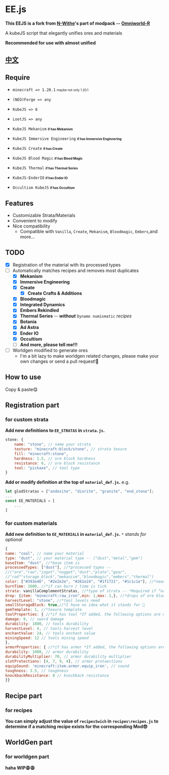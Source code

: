 # EE.js 

**This EEJS is a fork from [N-Withe](https://github.com/N-Wither)'s part of modpack -- [Omniworld-R](https://github.com/N-Wither/Omniworld-R)** 

A kubeJS script that elegantly unifies ores and materials 

**Recommended for use with almost unified** 

## [**中文**](https://github.com/sdjge/EE.js/blob/main/README%20zh_cn.md)

## Require 

- `minecraft => 1.20.1` <font size="1"> maybe not only 1.20.1 </font> 

- `(NEO)Forge => any` 

- `KubeJS => 6` 

- `LootJS => any` 

- `KubeJS Mekanism` <font size="1">**if has Mekanism** </font> 
  
- `KubeJS Immersive Engineering` <font size="1">**if has Immersive Enginnering** </font> 
  
- `KubeJS Create` <font size="1">**if has Create** </font> 
  
- `KubeJS Blood Magic` <font size="1">**if has Blood Magic** </font> 
  
- `KubeJS Thermal` <font size="1">**if has Thermal Series** </font> 

- `KubeJS-EnderIO` <font size="1">**if has Ender IO** </font>
   
- `Occultism KubeJS` <font size="1">**if has Occultism** </font> 

## Features 
- Customizable Strata/Materials 
- Convenient to modify 
- Nice compatibility  
  - Compatible with `Vanilla`, `Create`, `Mekanism`, `Bloodmagic`, `Embers`,and more... 

## TODO 
- [x] Registration of the material with its processed types 
- [ ] Automatically matches recipes and removes most duplicates 
  - [x] **Mekanism** 
  - [x] **Immersive Engineering** 
  - [x] **Create** 
    - [x] **Create Crafts & Additions** 
  - [x] **Bloodmagic** 
  - [x] **Integrated Dynamics** 
  - [x] **Embers Rekindled** 
  - [x] **Thermal Series** -- ***without*** `Dynamo numismatic` *recipes* 
  - [x] **Botania** 
  - [x] **Ad Astra** 
  - [x] **Ender IO** 
  - [x] **Occultism** 
  - [ ] **And more, please tell me!!!** 
- [ ] Worldgen modified to generate ores 
  - I'm a bit lazy to make worldgen related changes, please make your own changes or send a pull request!🥺 

## How to use 

Copy & paste😋 

## Registration part 
### for custom strata 

**Add new definitions to `EE_STRATAS` in `strata.js`.**  
```js
stone: {
	name: "stone", // name your strata
	texture: "minecraft:block/stone", // strata texure
	fill: "minecraft:stone",
	hardness: 1.5, // ore block hardness
	resistance: 6, // ore block resistance
	tool: "pickaxe", // tool type
}
``` 
**Add or modify definition at the top of `material_def.js`.** 
e.g.
```js
let glodStratas = ["andesite", "diorite", "granite", "end_stone"];
...
const EE_MATERIALS = [
    ...
] 
``` 
### for custom materials 
**Add new definition to `EE_MATERIALS` in `material_def.js`.** 
`*` *stands for optional* 
```js 
{ 
name: "coal", // name your material
type: "dust", // your material type -- ("dust","metal","gem")
baseItem: "dust", //*base item is
processedTypes: ["dust"], //*processed types -- 
//("ore","raw","ingot","nugget","dust","plate","gear", 
//"rod""storage_block","mekanism","bloodmagic","embers","thermal") 
color: ["#393e46", "#2e2e2e", "#261e24", "#1f1721", "#1c1c1e"], //*need 5 colors
burnTime: 1600, //*if can burn / time is tick
strata: vanillaComplementStratas, //*type of strata -- *Required if “ore” is present in the processing type*
drop: {item: "minecraft:raw_iron",min: 1,max: 1,}, //*drops of ore block
harvestLevel: "stone", //*tool levels need
smallStorageBlock: true,//*I have no idea what it stands for 🥺
gemTemplate: 1, //*texure template
toolProperties: { //*if has tool *If added, the following options are mandatory*
damage: 9, // sword damage
durability: 1800, // tools durability
harvestLevel: 4, // tools harvest level
enchantValue: 24, // tools enchant value
miningSpeed: 12 // tools mining speed
},
armorProperties: { //*if has armor *If added, the following options are mandatory*
durability: 1000, // armor durability
durabilityMultiplier: 70, // armor durability multiplier
slotProtections: [4, 7, 9, 4], // armor protaections
equipSound: 'minecraft:item.armor.equip_iron', // sound
toughness: 3.5, // toughness
knockbackResistance: 0 // knockback resistance
}}
``` 
## Recipe part 
### for recipes 

**You can simply adjust the value of `recipesSwich` in `recipes\recipes.js` to determine if a matching recipe exists for the corresponding Mod😎** 

## WorldGen part 
### for worldgen part 

**haha WIP😩😩** 